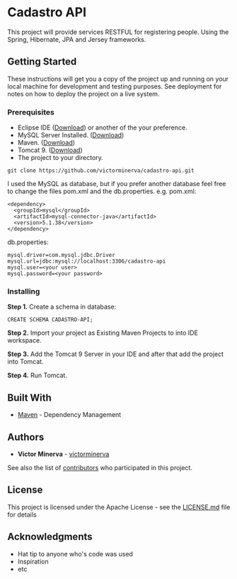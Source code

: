 # Cadastro API

This project will provide services RESTFUL for registering people.
Using the Spring, Hibernate, JPA and Jersey frameworks.

## Getting Started

These instructions will get you a copy of the project up and running on your local machine for development and testing purposes. See deployment for notes on how to deploy the project on a live system.

### Prerequisites

* Eclipse IDE ([Download](http://www.eclipse.org/downloads/eclipse-packages/)) or another of the your preference.
* MySQL Server Installed. ([Download](https://dev.mysql.com/downloads/mysql/))
* Maven. ([Download](https://maven.apache.org/download.cgi))
* Tomcat 9. ([Download](https://tomcat.apache.org/download-90.cgi))
* The project to your directory.
```
git clone https://github.com/victorminerva/cadastro-api.git
```

I used the MySQL as database, but if you prefer another database feel free to change the files pom.xml and the db.properties.
e.g.
pom.xml:
```
<dependency>
  <groupId>mysql</groupId>
  <artifactId>mysql-connector-java</artifactId>
  <version>5.1.38</version>
</dependency>
```
db.properties:
```
mysql.driver=com.mysql.jdbc.Driver
mysql.url=jdbc:mysql://localhost:3306/cadastro-api
mysql.user=<your user>
mysql.password=<your password>
```

### Installing

**Step 1.** Create a schema in database:
```
CREATE SCHEMA CADASTRO-API;
```
 
**Step 2.** Import your project as Existing Maven Projects to into IDE workspace.

**Step 3.** Add the Tomcat 9 Server in your IDE and after that add the project into Tomcat.

**Step 4.** Run Tomcat.


## Built With

* [Maven](https://maven.apache.org/) - Dependency Management

## Authors

* **Victor Minerva** - [victorminerva](https://github.com/victorminerva)

See also the list of [contributors](https://github.com/your/project/contributors) who participated in this project.

## License

This project is licensed under the Apache License - see the [LICENSE.md](LICENSE.md) file for details

## Acknowledgments

* Hat tip to anyone who's code was used
* Inspiration
* etc

